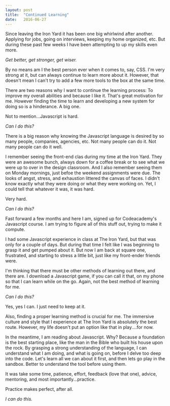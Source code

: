 ```yaml
---
layout: post
title:  "Continued Learning"
date:   2016-06-27
---
```


Since leaving the Iron Yard it has been one big whirlwind after another. Applying for jobs, going on interviews, keeping my home organized, etc. But during these past few weeks I have been attempting to up my skills even more.

*Get better, get stronger, get wiser.*

By no means am I the best person ever when it comes to, say, CSS. I'm very strong at it, but can always continue to learn more about it. However, that doesn't mean I can't try to add a few more tools to the box at the same time.

There are two reasons why I want to continue the learning process: To improve my overall abilities and because I like it. That's great motivation for me. However finding the time to learn and developing a new system for doing so is a hinderance. A big one.

Not to mention...Javascript is hard.

*Can I do this?*

There is a big reason why knowing the Javascript language is desired by so many people, companies, agencies, etc. Not many people can do it. Not many people can do it well. 

I remember seeing the front-end clas during my time at the Iron Yard. They were an awesome bunch, always down for a coffee break or to see what we were up to over in the design classroom. And I also remember seeing them on Monday mornings, just befoe the weekend assignments were due. The looks of angst, stress, and exhaustion littered the canvas of faces. I didn't know exactly what they were doing or what they were working on. Yet, I could tell that whatever it was, it was hard.

Very hard.

*Can I do this?*

Fast forward a few months and here I am, signed up for Codeacademy's Javascript course. I am trying to figure all of this stuff out, trying to make it compute. 

I had some Javascript experience in class at The Iron Yard, but that was only for a couple of days. But during that time I felt like I was beginning to grasp it and get pumped about it. But now I am back at square one, frustrated, and starting to stress a little bit, just like my front-ender friends were.

I'm thinking that there must be other methods of learning out there, and there are. I download a Javascript game, if you can call it that, on my phone so that I can learn while on the go. Again, not the best method of learning for me. 

*Can I do this?*

Yes, yes I can. I just need to keep at it. 

Also, finding a proper learning method is crucial for me. The immersive culture and style that I experience at The Iron Yard is absolutely the best route. However, my life doesn't put an option like that in play....for now.

In the meantime, I am reading about Javascript. Why? Because a foundation is the best starting place, like the man in the Bible who built his house upon the rock. By grasping a strong understanding of the language, I can understand what I am doing, and what is going on, before I delve too deep into the code. Let's learn all we can about it first, and then lets go play in the sandbox. Better to understand the tool before using them.

It was take some time, patience, effort, feedback (love that one), advice, mentoring, and most importantly...practice.

Practice makes perfect, after all.

*I can do this.*


